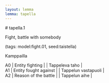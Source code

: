 ```yaml
---
layout: lemma
lemma: tapella
---
```


<div class="sense">
# <span class="sensename">tapella.1</span>

<span class="description">Fight, battle with somebody</span>

(tags: model:fight.01, seed:taistella)

<span class="description">Kamppailla</span>

A0 | Entity fighting |   | Tappeleva taho |  
A1 | Entity fought against |   | Tappelun vastapuoli |  
A2 | Reason of the battle |   | Tappelun aihe |  

</div>

